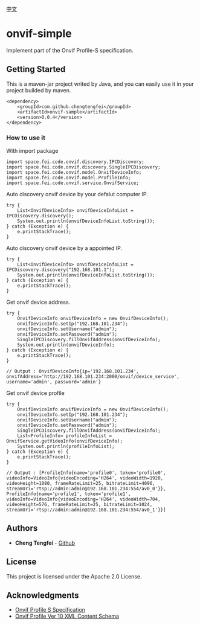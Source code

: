 
[中文](README.md)

# onvif-simple

Implement part of the Onvif Profile-S specification. 

## Getting Started

This is a maven-jar project writed by Java, and you can easily use it in your project builded by maven.

```
<dependency>
    <groupId>com.github.chengtengfei</groupId>
    <artifactId>onvif-sample</artifactId>
    <version>0.0.4</version>
</dependency>
```



### How to use it

With import package

```
import space.fei.code.onvif.discovery.IPCDiscovery;
import space.fei.code.onvif.discovery.SingleIPCDiscovery;
import space.fei.code.onvif.model.OnvifDeviceInfo;
import space.fei.code.onvif.model.ProfileInfo;
import space.fei.code.onvif.service.OnvifService;
```

Auto discovery onvif device by your defalut computer IP.
```
try {
    List<OnvifDeviceInfo> onvifDeviceInfoList = IPCDiscovery.discovery();
    System.out.println(onvifDeviceInfoList.toString());
} catch (Exception e) {
    e.printStackTrace();
}
```

Auto discovery onvif device by a appointed IP.
```
try {
    List<OnvifDeviceInfo> onvifDeviceInfoList = IPCDiscovery.discovery("192.168.101.1");
    System.out.println(onvifDeviceInfoList.toString());
} catch (Exception e) {
    e.printStackTrace();
}
```

Get onvif device address.
```
try {
    OnvifDeviceInfo onvifDeviceInfo = new OnvifDeviceInfo();
    onvifDeviceInfo.setIp("192.168.101.234");
    onvifDeviceInfo.setUsername("admin");
    onvifDeviceInfo.setPassword("admin");
    SingleIPCDiscovery.fillOnvifAddress(onvifDeviceInfo);
    System.out.println(onvifDeviceInfo);
} catch (Exception e) {
    e.printStackTrace();
}

// Output : OnvifDeviceInfo{ip='192.168.101.234', onvifAddress='http://192.168.101.234:2000/onvif/device_service', username='admin', password='admin'}
```

Get onvif device profile
```
try {
    OnvifDeviceInfo onvifDeviceInfo = new OnvifDeviceInfo();
    onvifDeviceInfo.setIp("192.168.101.234");
    onvifDeviceInfo.setUsername("admin");
    onvifDeviceInfo.setPassword("admin");
    SingleIPCDiscovery.fillOnvifAddress(onvifDeviceInfo);
    List<ProfileInfo> profileInfoList = OnvifService.getVideoInfo(onvifDeviceInfo);
    System.out.println(profileInfoList);
} catch (Exception e) {
    e.printStackTrace();
}

// Output : [ProfileInfo{name='profile0', token='profile0', videoInfo=VideoInfo{videoEncoding='H264', videoWidth=1920, videoHeight=1080, frameRateLimit=25, bitrateLimit=4096, streamUri='rtsp://admin:admin@192.168.101.234:554/av0_0'}}, ProfileInfo{name='profile1', token='profile1', videoInfo=VideoInfo{videoEncoding='H264', videoWidth=704, videoHeight=576, frameRateLimit=25, bitrateLimit=1024, streamUri='rtsp://admin:admin@192.168.101.234:554/av0_1'}}]

```




## Authors

* **Cheng Tengfei**  - [Github](https://github.com/chengtengfei)

## License

This project is licensed under the Apache 2.0 License.

## Acknowledgments

* [Onvif Profile S Specification](https://www.onvif.org/profiles/profile-s/)
* [Onvif Profile Ver 10 XML Content Schema](https://www.onvif.org/ver10/schema/onvif.xsd)
